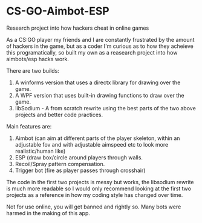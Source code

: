# CS-GO-Aimbot-ESP
Research project into how hackers cheat in online games

As a CS:GO player my friends and I are constantly frustrated by the amount of hackers in the game, but as a coder I'm curious as to how they acheieve this programatically, so built my own as a reasearch project into how aimbots/esp hacks work.

There are two builds:
1. A winforms version that uses a directx library for drawing over the game.
2. A WPF version that uses built-in drawing functions to draw over the game.
3. libSodium - A from scratch rewrite using the best parts of the two above projects and better code practices.

Main features are:
1. Aimbot (can aim at different parts of the player skeleton, within an adjustable fov and with adjustable aimspeed etc to look more realistic/human like)
2. ESP (draw box/circle around players through walls.
3. Recoil/Spray pattern compensation.
4. Trigger bot (fire as player passes through crosshair)

The code in the first two projects is messy but works, the libsodium rewrite is much more readable so I would only recommend looking at the first two projects as a reference in how my coding style has changed over time.

Not for use online, you will get banned and rightly so.
Many bots were harmed in the making of this app.
